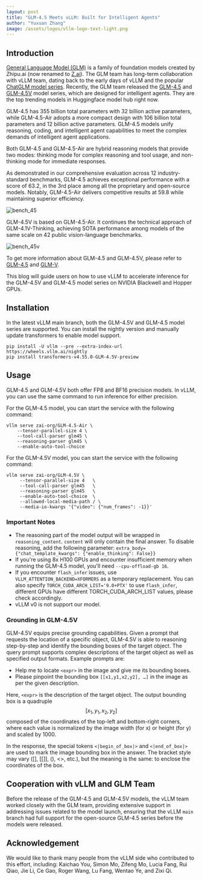 ```yaml
---
layout: post
title: "GLM-4.5 Meets vLLM: Built for Intelligent Agents"
author: "Yuxuan Zhang"
image: /assets/logos/vllm-logo-text-light.png
---
```


## Introduction

[General Language Model (GLM)](https://aclanthology.org/2022.acl-long.26/) is a family of foundation models created by Zhipu.ai (now renamed to [Z.ai](https://z.ai/)). The GLM team has long-term collaboration with vLLM team, dating back to the early days of vLLM and the popular [ChatGLM model series](https://github.com/zai-org/ChatGLM-6B). Recently, the GLM team released the [GLM-4.5](https://arxiv.org/abs/2508.06471) and [GLM-4.5V](https://arxiv.org/abs/2507.01006) model series, which are designed for intelligent agents. They are the top trending models in Huggingface model hub right now.

GLM-4.5 has 355 billion total
parameters with 32 billion active parameters, while GLM-4.5-Air adopts a more compact design with 106 billion total
parameters and 12 billion active parameters. GLM-4.5 models unify reasoning, coding, and intelligent agent capabilities
to meet the complex demands of intelligent agent applications.

Both GLM-4.5 and GLM-4.5-Air are hybrid reasoning models that provide two modes: thinking mode for complex reasoning and
tool usage, and non-thinking mode for immediate responses.

As demonstrated in our comprehensive evaluation across 12 industry-standard benchmarks, GLM-4.5 achieves exceptional
performance with a score of 63.2, in the 3rd place among all the proprietary and open-source models. Notably,
GLM-4.5-Air delivers competitive results at 59.8 while maintaining superior efficiency.

![bench_45](https://raw.githubusercontent.com/zai-org/GLM-4.5/refs/heads/main/resources/bench.png)

GLM-4.5V is based on GLM-4.5-Air. It continues the technical approach of GLM-4.1V-Thinking, achieving SOTA performance
among models of the same scale on 42 public vision-language benchmarks.

![bench_45v](https://raw.githubusercontent.com/zai-org/GLM-V/refs/heads/main/resources/bench_45v.jpeg)

To get more information about GLM-4.5 and GLM-4.5V, please refer to [GLM-4.5](https://github.com/zai-org/GLM-4.5)
and [GLM-V](https://github.com/zai-org/GLM-V).

This blog will guide users on how to use vLLM to accelerate inference for the GLM-4.5V and GLM-4.5 model series on
NVIDIA Blackwell and Hopper GPUs.

## Installation

In the latest vLLM main branch, both the GLM-4.5V and GLM-4.5 model series are supported.
You can install the nightly version and manually update transformers to enable model support.

```shell
pip install -U vllm --pre --extra-index-url https://wheels.vllm.ai/nightly
pip install transformers-v4.55.0-GLM-4.5V-preview
```

## Usage

GLM-4.5 and GLM-4.5V both offer FP8 and BF16 precision models.
In vLLM, you can use the same command to run inference for either precision.

For the GLM-4.5 model, you can start the service with the following command:

```shell
vllm serve zai-org/GLM-4.5-Air \
    --tensor-parallel-size 4 \
    --tool-call-parser glm45 \
    --reasoning-parser glm45 \
    --enable-auto-tool-choice
```

For the GLM-4.5V model, you can start the service with the following command:

```shell
vllm serve zai-org/GLM-4.5V \
     --tensor-parallel-size 4   \
     --tool-call-parser glm45   \
     --reasoning-parser glm45   \
     --enable-auto-tool-choice  \
     --allowed-local-media-path / \
     --media-io-kwargs '{"video": {"num_frames": -1}}'
```

### Important Notes

+ The reasoning part of the model output will be wrapped in `reasoning_content`. `content` will only contain the final
  answer. To disable reasoning, add the following parameter:
  `extra_body={"chat_template_kwargs": {"enable_thinking": False}}`
+ If you're using 8x H100 GPUs and encounter insufficient memory when running the GLM-4.5 model, you'll need
  `--cpu-offload-gb 16`.
+ If you encounter `flash_infer` issues, use `VLLM_ATTENTION_BACKEND=XFORMERS` as a temporary replacement. You can also
  specify `TORCH_CUDA_ARCH_LIST='9.0+PTX'` to use `flash_infer`, different GPUs have different TORCH_CUDA_ARCH_LIST
  values, please check accordingly.
+ vLLM v0 is not support our model.

### Grounding in GLM-4.5V

GLM-4.5V equips precise grounding capabilities. Given a prompt that requests the location of a specific object, GLM-4.5V
is able to reasoning step-by-step and identify the bounding boxes of the target object. The query prompt supports
complex descriptions of the target object as well as specified output formats. Example prompts are:

- Help me to locate `<expr>` in the image and give me its bounding boxes.
- Please pinpoint the bounding box `[[x1,y1,x2,y2], …]` in the image as per the given description. <expr>

Here, `<expr>` is the description of the target object. The output bounding box is a quadruple $$[x_1,y_1,x_2,y_2]$$
composed of the coordinates of the top-left and bottom-right corners, where each value is normalized by the image
width (for x) or height (for y) and scaled by 1000.

In the response, the special tokens `<|begin_of_box|>` and `<|end_of_box|>` are used to mark the image bounding box in
the answer. The bracket style may vary ([], [[]], (), <>, etc.), but the meaning is the same: to enclose the coordinates
of the box.

## Cooperation with vLLM and GLM Team

Before the release of the GLM-4.5 and GLM-4.5V models, the vLLM team worked closely with the GLM team, providing
extensive support in addressing issues related to the model launch, ensuring that the vLLM `main` branch had full
support for the open-source GLM-4.5 series before the models were released.

## Acknowledgement

We would like to thank many people from the vLLM side who contributed to this effort, including: Kaichao You, Simon Mo, Zifeng Mo, Lucia Fang, Rui Qiao, Jie Li, Ce Gao, Roger Wang, Lu Fang, Wentao Ye, and Zixi Qi.
